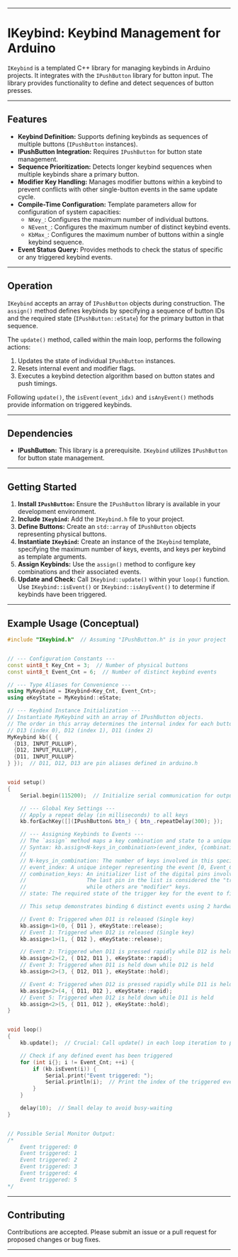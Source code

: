 -----

# IKeybind: Keybind Management for Arduino

`IKeybind` is a templated C++ library for managing keybinds in Arduino projects.
It integrates with the `IPushButton` library for button input.
The library provides functionality to define and detect sequences of button presses.

-----

## Features

  * **Keybind Definition:** Supports defining keybinds as sequences of multiple buttons (`IPushButton` instances).
  * **IPushButton Integration:** Requires `IPushButton` for button state management.
  * **Sequence Prioritization:** Detects longer keybind sequences when multiple keybinds share a primary button.
  * **Modifier Key Handling:** Manages modifier buttons within a keybind to prevent conflicts with other single-button events in the same update cycle.
  * **Compile-Time Configuration:** Template parameters allow for configuration of system capacities:
      * `NKey_`: Configures the maximum number of individual buttons.
      * `NEvent_`: Configures the maximum number of distinct keybind events.
      * `KbMax_`: Configures the maximum number of buttons within a single keybind sequence.
  * **Event Status Query:** Provides methods to check the status of specific or any triggered keybind events.

-----

## Operation

`IKeybind` accepts an array of `IPushButton` objects during construction.
The `assign()` method defines keybinds by specifying a sequence of button IDs
and the required state (`IPushButton::eState`) for the primary button in that sequence.

The `update()` method, called within the main loop, performs the following actions:

1.  Updates the state of individual `IPushButton` instances.
2.  Resets internal event and modifier flags.
3.  Executes a keybind detection algorithm based on button states and push timings.

Following `update()`, the `isEvent(event_idx)` and `isAnyEvent()` methods provide information on triggered keybinds.

-----

## Dependencies

  * **IPushButton:** This library is a prerequisite. `IKeybind` utilizes `IPushButton` for button state management.

-----

## Getting Started

1.  **Install `IPushButton`:** Ensure the `IPushButton` library is available in your development environment.
2.  **Include `IKeybind`:** Add the `IKeybind.h` file to your project.
3.  **Define Buttons:** Create an `std::array` of `IPushButton` objects representing physical buttons.
4.  **Instantiate `IKeybind`:** Create an instance of the `IKeybind` template, specifying the maximum number of keys, events, and keys per keybind as template arguments.
5.  **Assign Keybinds:** Use the `assign()` method to configure key combinations and their associated events.
6.  **Update and Check:** Call `IKeybind::update()` within your `loop()` function. Use `IKeybind::isEvent()` or `IKeybind::isAnyEvent()` to determine if keybinds have been triggered.

-----

## Example Usage (Conceptual)

```cpp
#include "IKeybind.h"  // Assuming "IPushButton.h" is in your project


// --- Configuration Constants ---
const uint8_t Key_Cnt = 3;  // Number of physical buttons
const uint8_t Event_Cnt = 6;  // Number of distinct keybind events

// --- Type Aliases for Convenience ---
using MyKeybind = IKeybind<Key_Cnt, Event_Cnt>;
using eKeyState = MyKeybind::eState;

// --- Keybind Instance Initialization ---
// Instantiate MyKeybind with an array of IPushButton objects.
// The order in this array determines the internal index for each button.
// D13 (index 0), D12 (index 1), D11 (index 2)
MyKeybind kb({ {
  {D13, INPUT_PULLUP},
  {D12, INPUT_PULLUP},
  {D11, INPUT_PULLUP}
} });  // D11, D12, D13 are pin aliases defined in arduino.h


void setup()
{
	Serial.begin(115200);  // Initialize serial communication for output

	// --- Global Key Settings ---
	// Apply a repeat delay (in milliseconds) to all keys
	kb.forEachKey([](IPushButton& btn_) { btn_.repeatDelay(300); });

	// --- Assigning Keybinds to Events ---
	// The `assign` method maps a key combination and state to a unique event index.
	// Syntax: kb.assign<N-keys_in_combination>(event_index, {combination_keys}, state);
	//
	// N-keys_in_combination: The number of keys involved in this specific combination.
	// event_index: A unique integer representing the event [0, Event_Cnt).
	// combination_keys: An initializer list of the digital pins involved.
	//                   The last pin in the list is considered the "trigger" or "final" key,
	//                   while others are "modifier" keys.
	// state: The required state of the trigger key for the event to fire (e.g., release, rapid, hold).

	// This setup demonstrates binding 6 distinct events using 2 hardware buttons

	// Event 0: Triggered when D11 is released (Single key)
	kb.assign<1>(0, { D11 }, eKeyState::release);
	// Event 1: Triggered when D12 is released (Single key)
	kb.assign<1>(1, { D12 }, eKeyState::release);

	// Event 2: Triggered when D11 is pressed rapidly while D12 is held
	kb.assign<2>(2, { D12, D11 }, eKeyState::rapid);
	// Event 3: Triggered when D11 is held down while D12 is held
	kb.assign<2>(3, { D12, D11 }, eKeyState::hold);

	// Event 4: Triggered when D12 is pressed rapidly while D11 is held
	kb.assign<2>(4, { D11, D12 }, eKeyState::rapid);
	// Event 5: Triggered when D12 is held down while D11 is held
	kb.assign<2>(5, { D11, D12 }, eKeyState::hold);
}


void loop()
{
	kb.update();  // Crucial: Call update() in each loop iteration to process key states

	// Check if any defined event has been triggered
	for (int i{}; i != Event_Cnt; ++i) {
		if (kb.isEvent(i)) {
			Serial.print("Event triggered: ");
			Serial.println(i);  // Print the index of the triggered event
		}
	}

	delay(10);  // Small delay to avoid busy-waiting
}


// Possible Serial Monitor Output:
/*
	Event triggered: 0
	Event triggered: 1
	Event triggered: 2
	Event triggered: 3
	Event triggered: 4
	Event triggered: 5
*/
```

-----

## Contributing

Contributions are accepted. Please submit an issue or a pull request for proposed changes or bug fixes.

-----
